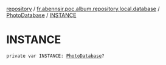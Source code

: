 [repository](../../index.md) / [fr.abennsir.poc.album.repository.local.database](../index.md) / [PhotoDatabase](index.md) / [INSTANCE](./-i-n-s-t-a-n-c-e.md)

# INSTANCE

`private var INSTANCE: `[`PhotoDatabase`](index.md)`?`